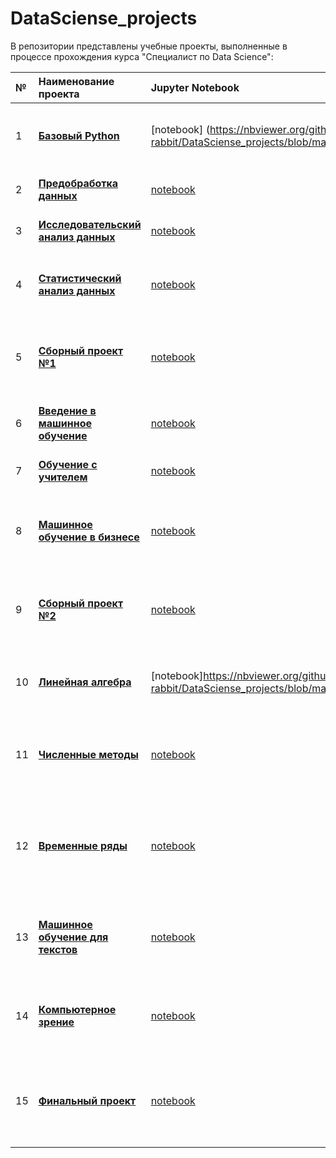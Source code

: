 # DataSciense_projects

В репозитории представлены учебные проекты, выполненные в процессе прохождения курса "Специалист по Data Science":


| № | **Наименование проекта** | **Jupyter Notebook** | **Описание проекта** | **Стек** |  
|:--|:-----------|:---------------------|:-------------|:----------------|  
| 1 | [**Базовый Python**](https://github.com/following-the-rabbit/DataSciense_projects/blob/main/01_Base_Python/README.md) | [notebook] (https://nbviewer.org/github/following-the-rabbit/DataSciense_projects/blob/main/01_Base_Python/big_cities_music_research.ipynb) | Исследование музыки больших городов на основе данных Яндекс.Музыка | - python<br>- pandas |
| 2 | [**Предобработка данных**](https://github.com/following-the-rabbit/DataSciense_projects/blob/main/02_Data_Preprocessing/README.md) | [notebook](https://nbviewer.org/github/following-the-rabbit/DataSciense_projects/blob/main/02_Data_Preprocessing/borrower_reliability_research.ipynb) | Исследование надежности заемщиков | - python<br>- pandas |
| 3 | [**Исследовательский анализ данных**](https://github.com/following-the-rabbit/DataSciense_projects/blob/main/03_Exploratory_Data_Analysis/README.md) | [notebook](https://nbviewer.org/github/following-the-rabbit/DataSciense_projects/blob/main/03_Exploratory_Data_Analysis/apartment_sales_research.ipynb) | Исследование объявлений о продаже квартир | - python<br>- pandas<br>- matplotlib |  
| 4 | [**Статистический анализ данных**](https://github.com/following-the-rabbit/DataSciense_projects/blob/main/04_Statistical_Data_Analysis/README.md) | [notebook](https://nbviewer.org/github/following-the-rabbit/DataSciense_projects/blob/main/04_Statistical_Data_Analysis/choice_of_mobile_tariff.ipynb) | Определение перспективного тарифа для телеком-компании | - python<br>- pandas<br>- numpy<br>- scipy<br>- matplotlib |  
| 5 | [**Сборный проект №1**](https://github.com/following-the-rabbit/DataSciense_projects/blob/main/05_Integreted_Project_1/README.md) | [notebook](https://nbviewer.org/github/following-the-rabbit/DataSciense_projects/blob/main/05_Integreted_Project_1/game_sales_analysis.ipynb) | Анализ видеоигр | - python<br>- pandas<br>- sklearn<br>- scipy<br>- matplotlib<br>- seaborn |  
| 6 | [**Введение в машинное обучение**](https://github.com/following-the-rabbit/DataSciense_projects/tree/main/06_Intro_to_Machine_Learning/README.md) | [notebook](https://nbviewer.org/github/following-the-rabbit/DataSciense_projects/blob/main/06_Intro_to_Machine_Learning/choosing__the_right_cellular_plan.ipynb) | Выбор подходящего тарифа сотовой связи | - python<br>- pandas<br>- sklearn |  
| 7 | [**Обучение с учителем**](https://github.com/following-the-rabbit/DataSciense_projects/blob/main/07_Supervised_Learning/README.md) | [notebook](https://nbviewer.org/github/following-the-rabbit/DataSciense_projects/blob/main/07_Supervised_Learning/churn_bank_clients.ipynb) | Отток клиентов банка | - python<br>- pandas<br>- sklearn |  
| 8 | [**Машинное обучение в бизнесе**](https://github.com/following-the-rabbit/DataSciense_projects/blob/main/08_Machine_Learning_in_Bisiness/README.md) | [notebook](https://nbviewer.org/github/following-the-rabbit/DataSciense_projects/blob/main/08_Machine_Learning_in_Bisiness/choice_oil_well_location.ipynb) | Выбор локации для нефтяной скважины | - python<br>- pandas<br>- numpy<br>- sklearn<br>- matplotlib<br>- seaborn |  
| 9 | [**Сборный проект №2**](https://github.com/following-the-rabbit/DataSciense_projects/blob/main/09_Integreted_Project_2/README.md) | [notebook](https://github.com/following-the-rabbit/DataSciense_projects/blob/main/09_Integreted_Project_2/recovery__gold_of_from_ore.ipynb) | Восстановление золота из руды | - python<br>- pandas<br>- numpy<br>- sklearn<br>- matplotlib<br>- seaborn |  
| 10 | [**Линейная алгебра**](https://github.com/following-the-rabbit/DataSciense_projects/tree/main/10_Linear_Algebra) | [notebook]https://nbviewer.org/github/following-the-rabbit/DataSciense_projects/blob/main/10_Linear_Algebra/protection_personal_data_clients.ipynb) | Защита персональных данных клиентов | - python<br>- pandas<br>- sklearn<br>- matplotlib<br>- seaborn |  
| 11 | [**Численные методы**](https://github.com/following-the-rabbit/DataSciense_projects/blob/main/11_Numerical_Methods/README.md) | [notebook](https://nbviewer.org/github/following-the-rabbit/DataSciense_projects/blob/main/11_Numerical_Methods/car_valuation.ipynb) | Определение стоимости автомобилей | - python<br>- pandas<br>- numpy<br>- sklearn<br>- lightgbm<br>- seaborn |  
| 12 | [**Временные ряды**](https://github.com/following-the-rabbit/DataSciense_projects/blob/main/12_Time_Series/README.md) | [notebook](https://nbviewer.org/github/following-the-rabbit/DataSciense_projects/blob/main/12_Time_Series/forecasting_taxi_orders.ipynb) | Прогнозирование заказов такси | - python<br>- pandas<br>- numpy<br>- sklearn<br>- statsmodels<br>- matplotlib<br>- seaborn |  
| 13 | [**Машинное обучение для текстов**](https://github.com/following-the-rabbit/DataSciense_projects/blob/main/13_Machine_Learning_for_Texts/README.md) | [notebook](https://nbviewer.org/github/following-the-rabbit/DataSciense_projects/blob/main/13_Machine_Learning_for_Texts/detection_of_toxic_comments.ipynb) | Поиск токсичных комментариев | - python<br>- pandas<br>- numpy<br>- sklearn<br>- nltk<br>- seaborn |
| 14 | [**Компьютерное зрение**](https://github.com/following-the-rabbit/DataSciense_projects/tree/main/14_Computer_Vision/README.md) | [notebook](https://nbviewer.org/github/following-the-rabbit/DataSciense_projects/blob/main/14_Computer_Vision/determining_the_age_of_buyers.ipynb) | Определение возраста покупателей | - python<br>- pandas<br>- matplotlib<br>- seaborn<br>- tensorflow | 
| 15 | [**Финальный проект**](https://github.com/following-the-rabbit/DataSciense_projects/blob/main/15_Final_Project/README.md) | [notebook](https://nbviewer.org/github/following-the-rabbit/DataSciense_projects/blob/main/15_Final_Project/customer_churn_forecast.ipynb) | Прогнозирование оттока клиентов | - python<br>- pandas<br>- numpy<br>- sklearn<br>- matplotlib<br>- seaborn<br>- catboost |
